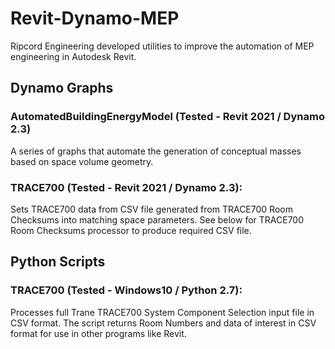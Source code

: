 # Revit-Dynamo-MEP
Ripcord Engineering developed utilities to improve the automation of MEP engineering in Autodesk Revit.

## Dynamo Graphs

### AutomatedBuildingEnergyModel (Tested - Revit 2021 / Dynamo 2.3)
A series of graphs that automate the generation of conceptual masses based on space volume geometry. 

### TRACE700 (Tested - Revit 2021 / Dynamo 2.3):
Sets TRACE700 data from CSV file generated from TRACE700 Room Checksums into matching space parameters. See below for TRACE700 Room Checksums processor to produce required CSV file. 

## Python Scripts
### TRACE700 (Tested - Windows10 / Python 2.7):
Processes full Trane TRACE700 System Component Selection input file in CSV format. The script returns Room Numbers and data of interest in CSV format for use in other programs like Revit.


